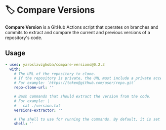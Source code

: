 # 🏷️ Compare Versions

**Compare Version** is a GitHub Actions script that operates on branches and commits to extract and compare the current and previous versions of a repository's code.

## Usage

```yaml
- uses: yaroslavzghoba/compare-versions@0.2.3
  with:
    # The URL of the repository to clone.
    # If the repository is private, the URL must include a private access token.
    # For example: `https://token@github.com/user/repo.git`
    repo-clone-url: ''

    # Bash commands that should extract the version from the code.
    # For example: |
    #   cat ./version.txt
    versions-extractor: ''

    # The shell to use for running the commands. By default, it is set to `bash`.
    shell: ''
```